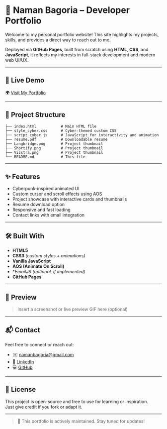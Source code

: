 # 🚀 Naman Bagoria – Developer Portfolio

Welcome to my personal portfolio website! This site highlights my projects, skills, and provides a direct way to reach out to me.

Deployed via **GitHub Pages**, built from scratch using **HTML**, **CSS**, and **JavaScript**, it reflects my interests in full-stack development and modern web UI/UX.

---

## 🔗 Live Demo

🌍 [Visit My Portfolio](https://naman-bagoria17.github.io/My_Portfolio/)

---

## 📁 Project Structure

```
├── index.html           # Main HTML file
├── style_cyber.css      # Cyber-themed custom CSS
├── script_cyber.js      # JavaScript for interactivity and animation
├── resume.pdf           # Downloadable resume
├── Langbridge.png       # Project thumbnail
├── Shortify.png         # Project thumbnail
├── Vizstra.png          # Project thumbnail
└── README.md            # This file
```


---

## ✨ Features

- Cyberpunk-inspired animated UI  
- Custom cursor and scroll effects using AOS  
- Project showcase with interactive cards and thumbnails  
- Resume download option  
- Responsive and fast loading  
- Contact links with email integration

---

## 🛠 Built With

- **HTML5**  
- **CSS3** *(custom styles + animations)*  
- **Vanilla JavaScript**  
- **AOS (Animate On Scroll)**  
- **EmailJS (optional, if implemented)*  
- **GitHub Pages**

---

## 📸 Preview

> Insert a screenshot or live preview GIF here (optional)

---

## 📬 Contact

Feel free to connect or reach out:

- ✉️ namanbagoria@gmail.com  
- 💼 [LinkedIn](https://www.linkedin.com/in/naman-bagoria)   
- 💻 [GitHub](https://github.com/Naman-Bagoria17)

---

## 📄 License

This project is open-source and free to use for learning or inspiration.  
Just give credit if you fork or adapt it.

---

> 🚧 This portfolio is actively maintained. Stay tuned for updates!
